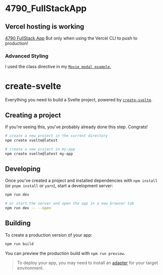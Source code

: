 # 4790_FullStackApp

## Vercel hosting is working
[4790 FullStack App](https://4790-full-stack-app.vercel.app/) But only when using the Vercel CLI to push to production!


### Advanced Styling
I used the class directive in my [`Movie modal example`.](https://github.com/thortek/3790_ExampleProject/blob/master/src/lib/components/MovieModal/MovieModal.svelte)

# create-svelte

Everything you need to build a Svelte project, powered by [`create-svelte`](https://github.com/sveltejs/kit/tree/master/packages/create-svelte).

## Creating a project

If you're seeing this, you've probably already done this step. Congrats!

```bash
# create a new project in the current directory
npm create svelte@latest

# create a new project in my-app
npm create svelte@latest my-app
```

## Developing

Once you've created a project and installed dependencies with `npm install` (or `pnpm install` or `yarn`), start a development server:

```bash
npm run dev

# or start the server and open the app in a new browser tab
npm run dev -- --open
```

## Building

To create a production version of your app:

```bash
npm run build
```

You can preview the production build with `npm run preview`.

> To deploy your app, you may need to install an [adapter](https://kit.svelte.dev/docs/adapters) for your target environment.
